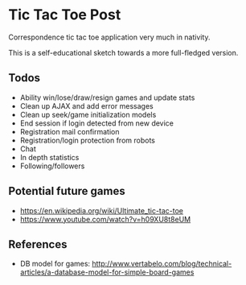 # Tic Tac Toe Post
Correspondence tic tac toe application very much in nativity. 

This is a self-educational sketch towards a more full-fledged version.

## Todos
- Ability win/lose/draw/resign games and update stats
- Clean up AJAX and add error messages
- Clean up seek/game initialization models
- End session if login detected from new device
- Registration mail confirmation
- Registration/login protection from robots
- Chat
- In depth statistics
- Following/followers

## Potential future games
- https://en.wikipedia.org/wiki/Ultimate_tic-tac-toe
- https://www.youtube.com/watch?v=h09XU8t8eUM

## References
- DB model for games: http://www.vertabelo.com/blog/technical-articles/a-database-model-for-simple-board-games

